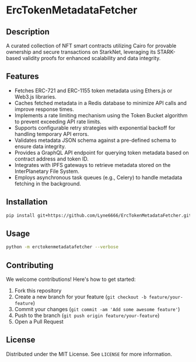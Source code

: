 # ErcTokenMetadataFetcher

## Description

A curated collection of NFT smart contracts utilizing Cairo for provable ownership and secure transactions on StarkNet, leveraging its STARK-based validity proofs for enhanced scalability and data integrity.

## Features

- Fetches ERC-721 and ERC-1155 token metadata using Ethers.js or Web3.js libraries.
- Caches fetched metadata in a Redis database to minimize API calls and improve response times.
- Implements a rate limiting mechanism using the Token Bucket algorithm to prevent exceeding API rate limits.
- Supports configurable retry strategies with exponential backoff for handling temporary API errors.
- Validates metadata JSON schema against a pre-defined schema to ensure data integrity.
- Provides a GraphQL API endpoint for querying token metadata based on contract address and token ID.
- Integrates with IPFS gateways to retrieve metadata stored on the InterPlanetary File System.
- Employs asynchronous task queues (e.g., Celery) to handle metadata fetching in the background.
## Installation

```bash
pip install git+https://github.com/Lyne6666/ErcTokenMetadataFetcher.git
```

## Usage

```bash
python -m erctokenmetadatafetcher --verbose
```

## Contributing

We welcome contributions! Here's how to get started:

1. Fork this repository
2. Create a new branch for your feature (`git checkout -b feature/your-feature`)
3. Commit your changes (`git commit -am 'Add some awesome feature'`)
4. Push to the branch (`git push origin feature/your-feature`)
5. Open a Pull Request

## License

Distributed under the MIT License. See `LICENSE` for more information.
